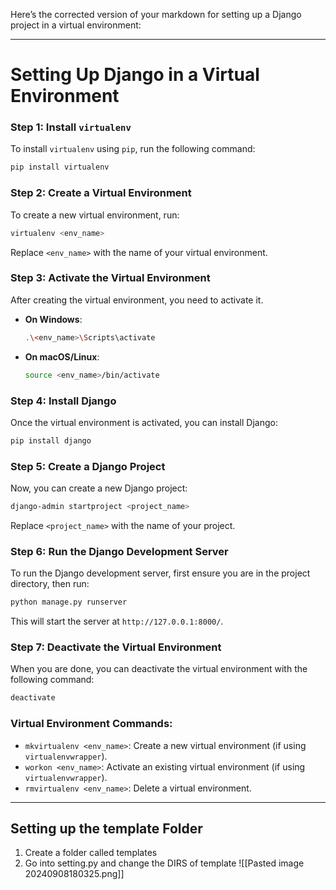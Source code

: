 Here’s the corrected version of your markdown for setting up a Django project in a virtual environment:

---

# Setting Up Django in a Virtual Environment

### Step 1: Install `virtualenv`
To install `virtualenv` using `pip`, run the following command:

```bash
pip install virtualenv
```

### Step 2: Create a Virtual Environment
To create a new virtual environment, run:

```bash
virtualenv <env_name>
```

Replace `<env_name>` with the name of your virtual environment.

### Step 3: Activate the Virtual Environment
After creating the virtual environment, you need to activate it.

- **On Windows**:
  ```bash
  .\<env_name>\Scripts\activate
  ```

- **On macOS/Linux**:
  ```bash
  source <env_name>/bin/activate
  ```

### Step 4: Install Django
Once the virtual environment is activated, you can install Django:

```bash
pip install django
```

### Step 5: Create a Django Project
Now, you can create a new Django project:

```bash
django-admin startproject <project_name>
```

Replace `<project_name>` with the name of your project.

### Step 6: Run the Django Development Server
To run the Django development server, first ensure you are in the project directory, then run:

```bash
python manage.py runserver
```

This will start the server at `http://127.0.0.1:8000/`.

### Step 7: Deactivate the Virtual Environment
When you are done, you can deactivate the virtual environment with the following command:

```bash
deactivate
```

### Virtual Environment Commands:
- `mkvirtualenv <env_name>`: Create a new virtual environment (if using `virtualenvwrapper`).
- `workon <env_name>`: Activate an existing virtual environment (if using `virtualenvwrapper`).
- `rmvirtualenv <env_name>`: Delete a virtual environment.

---

## Setting up the template Folder

1) Create a folder called templates  
2) Go into setting.py and change the DIRS of template
 ![[Pasted image 20240908180325.png]]

